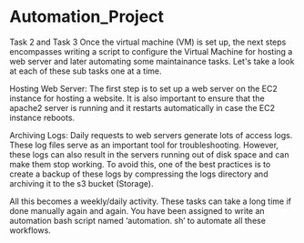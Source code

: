 # Automation_Project
Task 2 and Task 3 Once the virtual machine (VM) is set up, the next steps encompasses writing a script to configure the Virtual Machine for hosting a web server and later automating some maintainance tasks. Let's take a look at each of these sub tasks one at a time.

Hosting Web Server: The first step is to set up a web server on the EC2 instance for hosting a website. It is also important to ensure that the apache2 server is running and it restarts automatically in case the EC2 instance reboots.

Archiving Logs: Daily requests to web servers generate lots of access logs. These log files serve as an important tool for troubleshooting. However, these logs can also result in the servers running out of disk space and can make them stop working. To avoid this, one of the best practices is to create a backup of these logs by compressing the logs directory and archiving it to the s3 bucket (Storage).

All this becomes a weekly/daily activity. These tasks can take a long time if done manually again and again. You have been assigned to write an automation bash script named ‘automation. sh’ to automate all these workflows.

